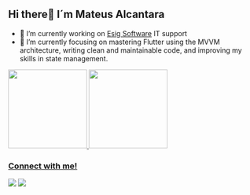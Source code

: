 ## Hi there👋 I´m Mateus Alcantara
- 🔭 I’m currently working on <a href = "https://www.linkedin.com/company/esigsoftware/">Esig Software<a/> IT support
- 📖 I’m currently focusing on mastering Flutter using the MVVM architecture, writing clean and maintainable code, and improving my skills in state management.

<div>
  <a href="https://github.com/mateusAlcantara-dv" />
  <img height="160em" src="https://github-readme-stats.vercel.app/api?username=mateusAlcantara-dv&theme=github_dark&show_icons=true&rank_icon=github&hide_title=true&include_all_commits=true&count_private=true" />
  <img height="160em" src="https://github-readme-stats.vercel.app/api/top-langs/?username=mateusAlcantara-dv&layout=compact&langs_count=7&theme=dark" />
</div>

### Connect with me!
<div>
  <a href = "mailto:mateus.dv.alcantara@gmail.com"><img src="https://img.shields.io/badge/-Gmail-%23333?style=for-the-badge&logo=gmail&logoColor=white" target="_blank"></a>
  <a href="https://www.linkedin.com/in/mateus-alcantara-dv/" target="_blank"><img src="https://img.shields.io/badge/-LinkedIn-%230077B5?style=for-the-badge&logo=linkedin&logoColor=white" target="_blank"></a>  
</div>
